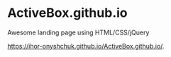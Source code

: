 # ActiveBox.github.io
Awesome landing page using HTML/CSS/jQuery

https://ihor-onyshchuk.github.io/ActiveBox.github.io/. 


